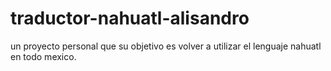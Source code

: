 # traductor-nahuatl-alisandro
un proyecto personal que su objetivo es volver a utilizar el lenguaje nahuatl en todo mexico.
